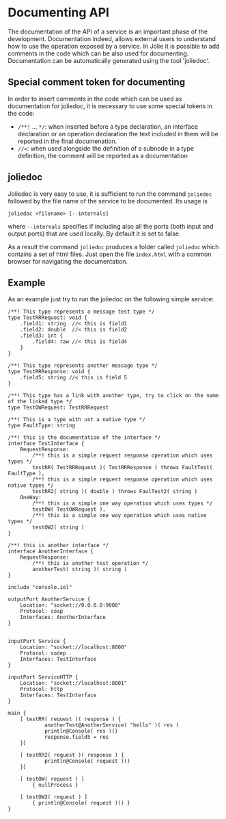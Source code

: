 # Documenting API
The documentation of the API of a service is an important phase of the development. Documentation indeed, allows external users to understand how to use the operation exposed by a service. In Jolie it is possible to add comments in the code which can be also used for documenting. Documentation can be automatically generated using the tool 'joliedoc'.

## Special comment token for documenting
In order to insert comments in the code which can be used as documentation for joliedoc, it is necessary to use some special tokens in the code:

* `/**!` ... `*/`: when inserted before a type declaration, an interface declaration or an operation declaration the text included in them will be reported in the final documenation.
* `//<`: when used alongside the definition of a subnode in a type definition, the comment will be reported as a documentation

## joliedoc
Joliedoc is very easy to use, it is sufficient to run the command `joliedoc` followed by the file name of the service to be documented.
Its usage is 
```
joliedoc <filename> [--internals]
```
where `--internals` specifies if including also all the ports (both input and output ports) that are used locally. By default it is set to false.

As a result the command `joliedoc` produces a folder called `joliedoc` which contains a set of html files. Just open the file `index.html` with a common browser for navigating the documentation.

## Example
As an example just try to run the joliedoc on the following simple service:

```
/**! This type represents a message test type */
type TestRRRequest: void {
    .field1: string  //< this is field1
    .field2: double  //< this is field2
    .field3: int {   
        .field4: raw //< this is field4
    }
}

/**! This type represents another message type */
type TestRRResponse: void {
    .field5: string //< this is field 5
}

/**! This type has a link with another type, try to click on the name of the linked type */
type TestOWRequest: TestRRRequest

/**! This is a type with ust a native type */
type FaultType: string 

/**! this is the documentation of the interface */
interface TestInterface {
    RequestResponse:
        /**! this is a simple request response operation which uses types */
        testRR( TestRRRequest )( TestRRResponse ) throws FaultTest( FaultType ),
        /**! this is a simple request response operation which uses native types */
        testRR2( string )( double ) throws FaulTest2( string )
    OneWay:
        /**! this is a simple one way operation which uses types */
        testOW( TestOWRequest ),
        /**! this is a simple one way operation which uses native types */
        testOW2( string )           
}

/**! this is another interface */
interface AnotherInterface {
    RequestResponse:
        /**! this is another test operation */
        anotherTest( string )( string )
}

include "console.iol"

outputPort AnotherService {
    Location: "socket://0.0.0.0:9000"
    Protocol: soap
    Interfaces: AnotherInterface
}


inputPort Service {
    Location: "socket://localhost:8000"
    Protocol: sodep
    Interfaces: TestInterface
}

inputPort ServiceHTTP {
    Location: "socket://localhost:8001"
    Protocol: http
    Interfaces: TestInterface
}

main {
    [ testRR( request )( response ) {
            anotherTest@AnotherService( "hello" )( res )
            println@Console( res )()
            response.field5 = res
    }]

    [ testRR2( request )( response ) {
            println@Console( request )()
    }]

    [ testOW( request ) ]
        { nullProcess }

    [ testOW2( request ) ] 
        { println@Console( request )() }
}
```
